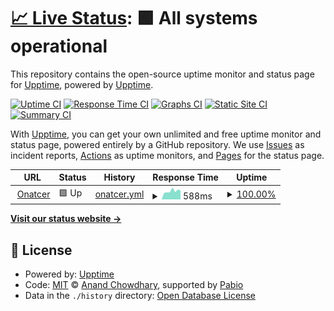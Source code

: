# [📈 Live Status](https://demo.upptime.js.org): <!--live status--> **🟩 All systems operational**

This repository contains the open-source uptime monitor and status page for [Upptime](https://upptime.js.org), powered by [Upptime](https://github.com/upptime/upptime).

[![Uptime CI](https://github.com/bufferhead-code/onatcer.com/workflows/Uptime%20CI/badge.svg)](https://github.com/bufferhead-code/onatcer.com/actions?query=workflow%3A%22Uptime+CI%22)
[![Response Time CI](https://github.com/bufferhead-code/onatcer.com/workflows/Response%20Time%20CI/badge.svg)](https://github.com/bufferhead-code/onatcer.com/actions?query=workflow%3A%22Response+Time+CI%22)
[![Graphs CI](https://github.com/bufferhead-code/onatcer.com/workflows/Graphs%20CI/badge.svg)](https://github.com/bufferhead-code/onatcer.com/actions?query=workflow%3A%22Graphs+CI%22)
[![Static Site CI](https://github.com/bufferhead-code/onatcer.com/workflows/Static%20Site%20CI/badge.svg)](https://github.com/bufferhead-code/onatcer.com/actions?query=workflow%3A%22Static+Site+CI%22)
[![Summary CI](https://github.com/bufferhead-code/onatcer.com/workflows/Summary%20CI/badge.svg)](https://github.com/bufferhead-code/onatcer.com/actions?query=workflow%3A%22Summary+CI%22)

With [Upptime](https://upptime.js.org), you can get your own unlimited and free uptime monitor and status page, powered entirely by a GitHub repository. We use [Issues](https://github.com/upptime/upptime/issues) as incident reports, [Actions](https://github.com/bufferhead-code/onatcer.com/actions) as uptime monitors, and [Pages](https://demo.upptime.js.org) for the status page.

<!--start: status pages-->
<!-- This summary is generated by Upptime (https://github.com/upptime/upptime) -->
<!-- Do not edit this manually, your changes will be overwritten -->
<!-- prettier-ignore -->
| URL | Status | History | Response Time | Uptime |
| --- | ------ | ------- | ------------- | ------ |
| <img alt="" src="https://icons.duckduckgo.com/ip3/onatcer.com.ico" height="13"> [Onatcer](https://onatcer.com) | 🟩 Up | [onatcer.yml](https://github.com/bufferhead-code/onatcercom/commits/HEAD/history/onatcer.yml) | <details><summary><img alt="Response time graph" src="./graphs/onatcer/response-time-week.png" height="20"> 588ms</summary><br><a href="https://bufferhead-code.github.io/onatcercom/history/onatcer"><img alt="Response time 592" src="https://img.shields.io/endpoint?url=https%3A%2F%2Fraw.githubusercontent.com%2Fbufferhead-code%2Fonatcercom%2FHEAD%2Fapi%2Fonatcer%2Fresponse-time.json"></a><br><a href="https://bufferhead-code.github.io/onatcercom/history/onatcer"><img alt="24-hour response time 643" src="https://img.shields.io/endpoint?url=https%3A%2F%2Fraw.githubusercontent.com%2Fbufferhead-code%2Fonatcercom%2FHEAD%2Fapi%2Fonatcer%2Fresponse-time-day.json"></a><br><a href="https://bufferhead-code.github.io/onatcercom/history/onatcer"><img alt="7-day response time 588" src="https://img.shields.io/endpoint?url=https%3A%2F%2Fraw.githubusercontent.com%2Fbufferhead-code%2Fonatcercom%2FHEAD%2Fapi%2Fonatcer%2Fresponse-time-week.json"></a><br><a href="https://bufferhead-code.github.io/onatcercom/history/onatcer"><img alt="30-day response time 592" src="https://img.shields.io/endpoint?url=https%3A%2F%2Fraw.githubusercontent.com%2Fbufferhead-code%2Fonatcercom%2FHEAD%2Fapi%2Fonatcer%2Fresponse-time-month.json"></a><br><a href="https://bufferhead-code.github.io/onatcercom/history/onatcer"><img alt="1-year response time 592" src="https://img.shields.io/endpoint?url=https%3A%2F%2Fraw.githubusercontent.com%2Fbufferhead-code%2Fonatcercom%2FHEAD%2Fapi%2Fonatcer%2Fresponse-time-year.json"></a></details> | <details><summary><a href="https://bufferhead-code.github.io/onatcercom/history/onatcer">100.00%</a></summary><a href="https://bufferhead-code.github.io/onatcercom/history/onatcer"><img alt="All-time uptime 100.00%" src="https://img.shields.io/endpoint?url=https%3A%2F%2Fraw.githubusercontent.com%2Fbufferhead-code%2Fonatcercom%2FHEAD%2Fapi%2Fonatcer%2Fuptime.json"></a><br><a href="https://bufferhead-code.github.io/onatcercom/history/onatcer"><img alt="24-hour uptime 100.00%" src="https://img.shields.io/endpoint?url=https%3A%2F%2Fraw.githubusercontent.com%2Fbufferhead-code%2Fonatcercom%2FHEAD%2Fapi%2Fonatcer%2Fuptime-day.json"></a><br><a href="https://bufferhead-code.github.io/onatcercom/history/onatcer"><img alt="7-day uptime 100.00%" src="https://img.shields.io/endpoint?url=https%3A%2F%2Fraw.githubusercontent.com%2Fbufferhead-code%2Fonatcercom%2FHEAD%2Fapi%2Fonatcer%2Fuptime-week.json"></a><br><a href="https://bufferhead-code.github.io/onatcercom/history/onatcer"><img alt="30-day uptime 100.00%" src="https://img.shields.io/endpoint?url=https%3A%2F%2Fraw.githubusercontent.com%2Fbufferhead-code%2Fonatcercom%2FHEAD%2Fapi%2Fonatcer%2Fuptime-month.json"></a><br><a href="https://bufferhead-code.github.io/onatcercom/history/onatcer"><img alt="1-year uptime 100.00%" src="https://img.shields.io/endpoint?url=https%3A%2F%2Fraw.githubusercontent.com%2Fbufferhead-code%2Fonatcercom%2FHEAD%2Fapi%2Fonatcer%2Fuptime-year.json"></a></details>

<!--end: status pages-->

[**Visit our status website →**](https://demo.upptime.js.org)

## 📄 License

- Powered by: [Upptime](https://github.com/upptime/upptime)
- Code: [MIT](./LICENSE) © [Anand Chowdhary](https://anandchowdhary.com), supported by [Pabio](https://pabio.com)
- Data in the `./history` directory: [Open Database License](https://opendatacommons.org/licenses/odbl/1-0/)
